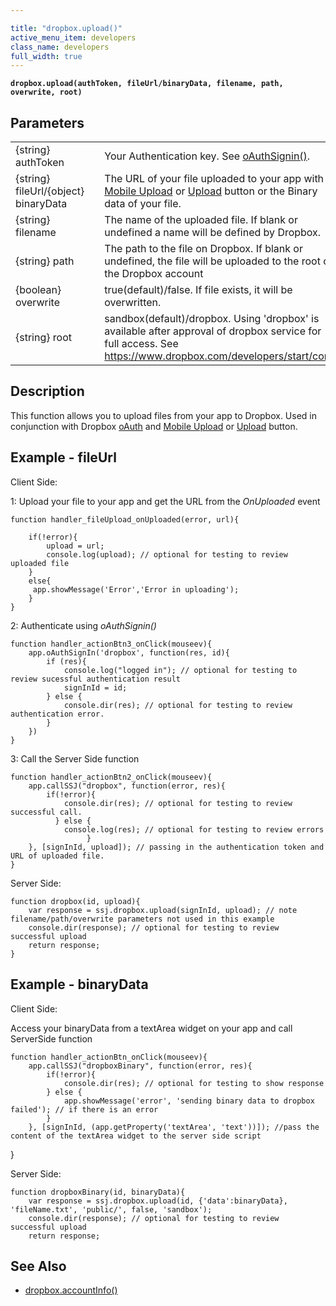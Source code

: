 ```yaml
---

title: "dropbox.upload()"
active_menu_item: developers
class_name: developers
full_width: true
---
```


**`dropbox.upload(authToken, fileUrl/binaryData, filename, path, overwrite, root)`**

## Parameters

<table>
<tr>
<td width="181">
{string} authToken

</td>
<td width="18">
</td>
<td width="681">
Your Authentication key. See <a href="/developers/documentation/scripting-apis/client-api/oauth/oauthsignin/">oAuthSignin()</a>.
</td>
</tr>
<tr>
<td width="181">
{string} fileUrl/{object} binaryData
</td>
<td width="18">
</td>
<td width="681">
The URL of your file uploaded to your app with <a href="/developers/documentation/product-guide/widget-properties-events/mobile/upload-button">Mobile Upload</a> or <a href="/developers/documentation/product-guide/widget-properties-events/common/upload-button2">Upload</a> button or the Binary data of your file.
</td>
<tr>
<td width="181">
{string} filename

</td>
<td width="18">
</td>
<td width="681">
The name of the uploaded file. If blank or undefined a name will be defined by Dropbox.

</td>
</tr>
<tr>
<td width="181">
{string} path
</td>
<td width="18">
</td>
<td width="681">
The path to the file on Dropbox. If blank or undefined, the file will be uploaded to the root of the Dropbox account
</td>
</tr>
<tr>
<td width="181">
{boolean} overwrite

</td>
<td width="18">
</td>
<td width="681">
true(default)/false. If file exists, it will be overwritten.

</td>
<tr>
<td width="181">
{string} root

</td>
<td width="18">
</td>
<td width="681">
sandbox(default)/dropbox. Using 'dropbox' is available after approval of dropbox service for full access. See <a href="https://www.dropbox.com/developers/start/core">https://www.dropbox.com/developers/start/core</a>.

</td>
</tr>
</table>

## Description
This function allows you to upload files from your app to Dropbox. Used in conjunction with Dropbox [oAuth](/developers/documentation/product-guide/advanced-features/oauth/app-key-and-app-secret/dropbox/) and [Mobile Upload](/developers/documentation/product-guide/widget-properties-events/mobile/upload-button) or [Upload](/developers/documentation/product-guide/widget-properties-events/common/upload-button2) button.

## Example - fileUrl

Client Side:

1: Upload your file to your app and get the URL from the *OnUploaded* event

	function handler_fileUpload_onUploaded(error, url){
	
		if(!error){
	        upload = url;  
	        console.log(upload); // optional for testing to review uploaded file
	    }
	    else{
	     app.showMessage('Error','Error in uploading');
	    }
	}

2: Authenticate using *oAuthSignin()*

	function handler_actionBtn3_onClick(mouseev){
	    app.oAuthSignIn('dropbox', function(res, id){
	        if (res){
	            console.log("logged in"); // optional for testing to review sucessful authentication result
	            signInId = id;
	        } else {
	            console.dir(res); // optional for testing to review authentication error.
	        }
		})
	}

3: Call the Server Side function

	function handler_actionBtn2_onClick(mouseev){
		app.callSSJ("dropbox", function(error, res){
	        if(!error){
	            console.dir(res); // optional for testing to review successful call.
	          } else {
	            console.log(res); // optional for testing to review errors
	                 }
	    }, [signInId, upload]); // passing in the authentication token and URL of uploaded file.
	}

Server Side:

	function dropbox(id, upload){
	    var response = ssj.dropbox.upload(signInId, upload); // note filename/path/overwrite parameters not used in this example
	    console.dir(response); // optional for testing to review successful upload
	    return response;
	}

## Example - binaryData

Client Side:

Access your binaryData from a textArea widget on your app and call ServerSide function

	function handler_actionBtn_onClick(mouseev){
		app.callSSJ("dropboxBinary", function(error, res){
        	if(!error){                
            	console.dir(res); // optional for testing to show response
            } else {         
            	app.showMessage('error', 'sending binary data to dropbox failed'); // if there is an error
        	}
    	}, [signInId, (app.getProperty('textArea', 'text'))]); //pass the content of the textArea widget to the server side script
}



Server Side:

	function dropboxBinary(id, binaryData){
    	var response = ssj.dropbox.upload(id, {'data':binaryData}, 'fileName.txt', 'public/', false, 'sandbox');   
    	console.dir(response); // optional for testing to review successful upload
    	return response;


## See Also

- [dropbox.accountInfo()](/developers/documentation/scripting-apis/server-side-api/dropbox-object/dropboxacinfo)
